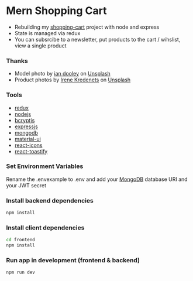 # Mern Shopping Cart

- Rebuilding my [shopping-cart](https://github.com/bpetermann/shopping-cart) project with node and express
- State is managed via redux
- You can subsrcibe to a newsletter, put products to the cart / wihslist, view a single product

### Thanks

- Model photo by <a href="https://unsplash.com/@sadswim?utm_source=unsplash&utm_medium=referral&utm_content=creditCopyText">ian dooley</a> on <a href="https://unsplash.com/s/photos/model?utm_source=unsplash&utm_medium=referral&utm_content=creditCopyText">Unsplash</a><br>
- Product photos by <a href="https://unsplash.com/@ikredenets?utm_source=unsplash&utm_medium=referral&utm_content=creditCopyText">Irene Kredenets</a> on <a href="https://unsplash.com/s/photos/shoes?utm_source=unsplash&utm_medium=referral&utm_content=creditCopyText">Unsplash</a>

### Tools

- [redux](https://react-redux.js.org/)
- [nodejs](https://nodejs.org/en/)
- [bcryptjs](https://www.npmjs.com/package/bcryptjs)
- [expressjs](https://expressjs.com/de/)
- [mongodb](https://www.mongodb.com/)
- [material-ui](https://mui.com/material-ui/material-icons/)
- [react-icons](https://react-icons.github.io/react-icons/)
- [react-toastify](https://www.npmjs.com/package/react-toastify)

### Set Environment Variables

Rename the .envexample to .env and add your [MongoDB](https://www.mongodb.com/) database URI and your JWT secret

### Install backend dependencies

```bash
npm install
```

### Install client dependencies

```bash
cd frontend
npm install
```

### Run app in development (frontend & backend)

```bash
npm run dev
```
